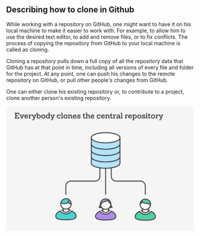 ## Describing how to clone in Github

While working with a repository on GitHub, one might want to have it on his local machine to make it easier to work with. For example, to allow him to use the desired text editor, to add and remove files, or to fix conflicts. The process of copying the repository from GitHub to your local machine is called as cloning.

Cloning a repository pulls down a full copy of all the repository data that GitHub has at that point in time, including all versions of every file and folder for the project. At any point, one can push his changes to the remote repository on GitHub, or pull other people's changes from GitHub.

One can either clone his existing repository or, to contribute to a project, clone another person's existing repository.

![pullchart](imgs/clone1.png)
